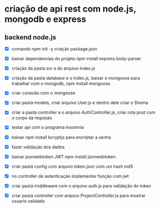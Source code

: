 # criação de api rest com node.js, mongodb e express

## backend node.js

-[x] comando npm init -y criação package.json
-[x] baixar dependencias do projeto npm install express body-parser
-[x] criação da pasta src e do arquivo index.js
-[x] criação da pasta database e o index.js, baixar o mongoose para trabalhar com o mongodb, npm install mongoose.
-[x] criar conexão com o mongoose
-[x] criar pasta models, criar arquivo User.js e dentro dele criar o Shema
-[x] criar a pasta controller e o arquivo AuthController.js, criar rota post com o corpo da requisão
-[x] testar api com o programa insomnia
-[x] baixar npm install bcryptjs para encriptar a senha
-[x] fazer validação dos dados
-[x] baixar jsonwebtoken JWT npm install jsonwebtoken
-[x] criar pasta config com arquivo token.json com um hash md5
-[x] no controller de autenticação implementar função com jwt
-[x] criar pasta middleware com o arquivo auth.js  para validação do token
-[x] criar pasta controller com arquivo ProjectController.js para mostrar usuario validado


